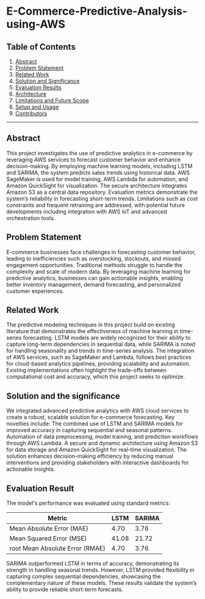 # E-Commerce-Predictive-Analysis-using-AWS

## Table of Contents
1. [Abstract](#abstract)
2. [Problem Statement](#problem-statement)
3. [Related Work](#related-work)
4. [Solution and Significance](#solution-and-significance)
5. [Evaluation Results](#evaluation-results)
6. [Architecture](#architecture)
7. [Limitations and Future Scope](#limitations-and-future-scope)
8. [Setup and Usage](#setup-and-usage)
9. [Contributors](#contributors)

---

## Abstract
This project investigates the use of predictive analytics in e-commerce by leveraging AWS services to forecast customer behavior and enhance decision-making. By employing machine learning models, including LSTM and SARIMA, the system predicts sales trends using historical data. AWS SageMaker is used for model training, AWS Lambda for automation, and Amazon QuickSight for visualization. The secure architecture integrates Amazon S3 as a central data repository. Evaluation metrics demonstrate the system’s reliability in forecasting short-term trends. Limitations such as cost constraints and frequent retraining are addressed, with potential future developments including integration with AWS IoT and advanced orchestration tools.


## Problem Statement
E-commerce businesses face challenges in forecasting customer behavior, leading to inefficiencies such as overstocking, stockouts, and missed engagement opportunities. Traditional methods struggle to handle the complexity and scale of modern data. By leveraging machine learning for predictive analytics, businesses can gain actionable insights, enabling better inventory management, demand forecasting, and personalized customer experiences.


## Related Work
The predictive modeling techniques in this project build on existing literature that demonstrates the effectiveness of machine learning in time-series forecasting. LSTM models are widely recognized for their ability to capture long-term dependencies in sequential data, while SARIMA is noted for handling seasonality and trends in time-series analysis. The integration of AWS services, such as SageMaker and Lambda, follows best practices for cloud-based analytics pipelines, providing scalability and automation. Existing implementations often highlight the trade-offs between computational cost and accuracy, which this project seeks to optimize.


## Solution and the significance
We integrated advanced predictive analytics with AWS cloud services to create a robust, scalable solution for e-commerce forecasting. Key novelties include:
The combined use of LSTM and SARIMA models for improved accuracy in capturing sequential and seasonal patterns.
Automation of data preprocessing, model training, and prediction workflows through AWS Lambda.
A secure and dynamic architecture using Amazon S3 for data storage and Amazon QuickSight for real-time visualization. The solution enhances decision-making efficiency by reducing manual interventions and providing stakeholders with interactive dashboards for actionable insights.

## Evaluation Result
The model's performance was evaluated using standard metrics:

| Metric                   | LSTM | SARIMA |
| -------------------------|------|--------|
| Mean Absolute Error (MAE)| 4.70 | 3.76|
| Mean Squared Error (MSE)| 41.08 | 21.72|
| root Mean Absolute Error (RMAE)| 4.70 | 3.76|
 
SARIMA outperformed LSTM in terms of accuracy, demonstrating its strength in handling seasonal trends. However, LSTM provided flexibility in capturing complex sequential dependencies, showcasing the complementary nature of these models. These results validate the system’s ability to provide reliable short-term forecasts.
